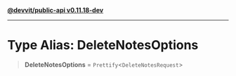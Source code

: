 [**@devvit/public-api v0.11.18-dev**](../../README.md)

---

# Type Alias: DeleteNotesOptions

> **DeleteNotesOptions** = `Prettify`\<`DeleteNotesRequest`\>
